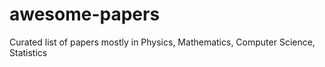 # awesome-papers
Curated list of papers mostly in Physics, Mathematics, Computer Science, Statistics
